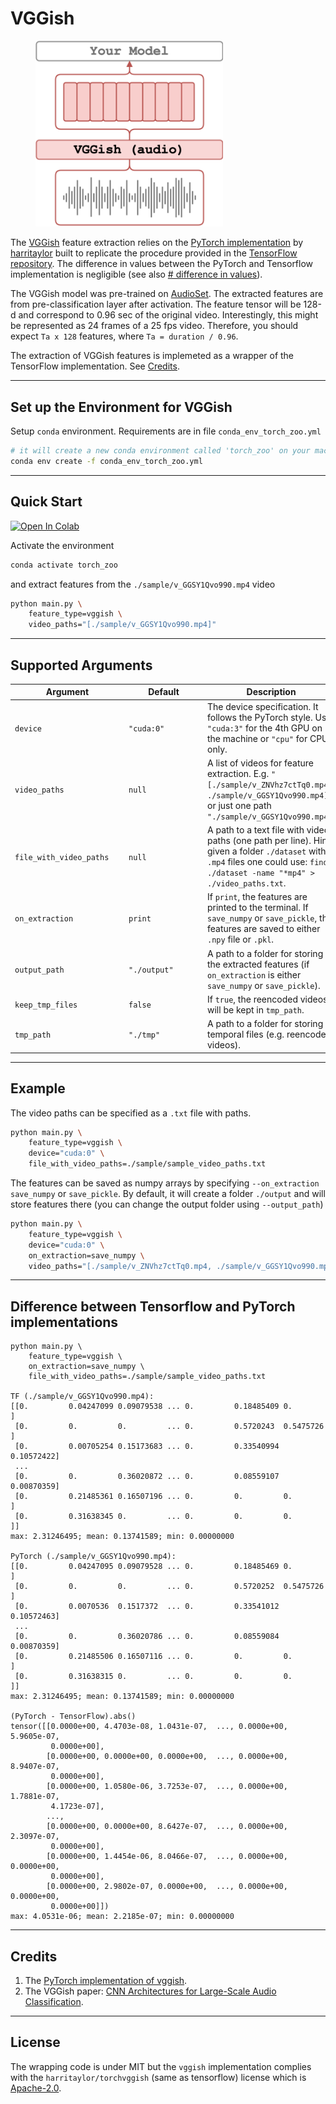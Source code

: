 # VGGish

<figure>
  <img src="../../_assets/vggish.png" width="300" />
</figure>

The [VGGish](https://research.google/pubs/pub45611/) feature extraction relies on the [PyTorch implementation](https://github.com/harritaylor/torchvggish) by [harritaylor](https://github.com/harritaylor) built to replicate the procedure provided in the [TensorFlow repository](https://github.com/tensorflow/models/tree/0b3a8abf095cb8866ca74c2e118c1894c0e6f947/research/audioset/vggish). The difference in values between the PyTorch and Tensorflow implementation is negligible (see also [# difference in values](#difference-between-tensorflow-and-pytorch-implementations)).

The VGGish model was pre-trained on [AudioSet](https://research.google.com/audioset/). The extracted features are from pre-classification layer after activation. The feature tensor will be 128-d and correspond to 0.96 sec of the original video. Interestingly, this might be represented as 24 frames of a 25 fps video. Therefore, you should expect `Ta x 128` features, where `Ta = duration / 0.96`.

The extraction of VGGish features is implemeted as a wrapper of the TensorFlow implementation. See [Credits](#credits).

---

## Set up the Environment for VGGish
Setup `conda` environment. Requirements are in file `conda_env_torch_zoo.yml`
```bash
# it will create a new conda environment called 'torch_zoo' on your machine
conda env create -f conda_env_torch_zoo.yml
```

---

## Quick Start

[![Open In Colab](https://colab.research.google.com/assets/colab-badge.svg)](https://colab.research.google.com/drive/1r_8OnmwXKwmH0n4RxBfuICVBgpbJt_Fs?usp=sharing)

Activate the environment
```bash
conda activate torch_zoo
```

and extract features from the `./sample/v_GGSY1Qvo990.mp4` video
```bash
python main.py \
    feature_type=vggish \
    video_paths="[./sample/v_GGSY1Qvo990.mp4]"
```

---

## Supported Arguments

<!-- the <div> makes columns wider -->
| <div style="width: 12em">Argument</div> | <div style="width: 8em">Default</div> | Description                                                                                                                                                                      |
| --------------------------------------- | ------------------------------------- | -------------------------------------------------------------------------------------------------------------------------------------------------------------------------------- |
| `device`                                | `"cuda:0"`                            | The device specification. It follows the PyTorch style. Use `"cuda:3"` for the 4th GPU on the machine or `"cpu"` for CPU-only.                                                   |
| `video_paths`                           | `null`                                | A list of videos for feature extraction. E.g. `"[./sample/v_ZNVhz7ctTq0.mp4, ./sample/v_GGSY1Qvo990.mp4]"` or just one path `"./sample/v_GGSY1Qvo990.mp4"`.                      |
| `file_with_video_paths`                 | `null`                                | A path to a text file with video paths (one path per line). Hint: given a folder `./dataset` with `.mp4` files one could use: `find ./dataset -name "*mp4" > ./video_paths.txt`. |
| `on_extraction`                         | `print`                               | If `print`, the features are printed to the terminal. If `save_numpy` or `save_pickle`, the features are saved to either `.npy` file or `.pkl`.                                  |
| `output_path`                           | `"./output"`                          | A path to a folder for storing the extracted features (if `on_extraction` is either `save_numpy` or `save_pickle`).                                                              |
| `keep_tmp_files`                        | `false`                               | If `true`, the reencoded videos will be kept in `tmp_path`.                                                                                                                      |
| `tmp_path`                              | `"./tmp"`                             | A path to a folder for storing temporal files (e.g. reencoded videos).                                                                                                           |

---

## Example

The video paths can be specified as a `.txt` file with paths.
```bash
python main.py \
    feature_type=vggish \
    device="cuda:0" \
    file_with_video_paths=./sample/sample_video_paths.txt
```
The features can be saved as numpy arrays by specifying `--on_extraction save_numpy` or `save_pickle`. By default, it will create a folder `./output` and will store features there (you can change the output folder using `--output_path`)
```bash
python main.py \
    feature_type=vggish \
    device="cuda:0" \
    on_extraction=save_numpy \
    video_paths="[./sample/v_ZNVhz7ctTq0.mp4, ./sample/v_GGSY1Qvo990.mp4]"
```

---

## Difference between Tensorflow and PyTorch implementations

```
python main.py \
    feature_type=vggish \
    on_extraction=save_numpy \
    file_with_video_paths=./sample/sample_video_paths.txt

TF (./sample/v_GGSY1Qvo990.mp4):
[[0.         0.04247099 0.09079538 ... 0.         0.18485409 0.        ]
 [0.         0.         0.         ... 0.         0.5720243  0.5475726 ]
 [0.         0.00705254 0.15173683 ... 0.         0.33540994 0.10572422]
 ...
 [0.         0.         0.36020872 ... 0.         0.08559107 0.00870359]
 [0.         0.21485361 0.16507196 ... 0.         0.         0.        ]
 [0.         0.31638345 0.         ... 0.         0.         0.        ]]
max: 2.31246495; mean: 0.13741589; min: 0.00000000

PyTorch (./sample/v_GGSY1Qvo990.mp4):
[[0.         0.04247095 0.09079528 ... 0.         0.18485469 0.        ]
 [0.         0.         0.         ... 0.         0.5720252  0.5475726 ]
 [0.         0.0070536  0.1517372  ... 0.         0.33541012 0.10572463]
 ...
 [0.         0.         0.36020786 ... 0.         0.08559084 0.00870359]
 [0.         0.21485506 0.16507116 ... 0.         0.         0.        ]
 [0.         0.31638315 0.         ... 0.         0.         0.        ]]
max: 2.31246495; mean: 0.13741589; min: 0.00000000

(PyTorch - TensorFlow).abs()
tensor([[0.0000e+00, 4.4703e-08, 1.0431e-07,  ..., 0.0000e+00, 5.9605e-07,
         0.0000e+00],
        [0.0000e+00, 0.0000e+00, 0.0000e+00,  ..., 0.0000e+00, 8.9407e-07,
         0.0000e+00],
        [0.0000e+00, 1.0580e-06, 3.7253e-07,  ..., 0.0000e+00, 1.7881e-07,
         4.1723e-07],
        ...,
        [0.0000e+00, 0.0000e+00, 8.6427e-07,  ..., 0.0000e+00, 2.3097e-07,
         0.0000e+00],
        [0.0000e+00, 1.4454e-06, 8.0466e-07,  ..., 0.0000e+00, 0.0000e+00,
         0.0000e+00],
        [0.0000e+00, 2.9802e-07, 0.0000e+00,  ..., 0.0000e+00, 0.0000e+00,
         0.0000e+00]])
max: 4.0531e-06; mean: 2.2185e-07; min: 0.00000000
```

---

## Credits
1. The [PyTorch implementation of vggish](https://github.com/harritaylor/torchvggish/tree/f70241ba).
2. The VGGish paper: [CNN Architectures for Large-Scale Audio Classification](https://arxiv.org/abs/1609.09430).

---

## License
The wrapping code is under MIT but the `vggish` implementation complies with the `harritaylor/torchvggish` (same as tensorflow) license which is [Apache-2.0](https://github.com/harritaylor/torchvggish/blob/master/LICENSE).
